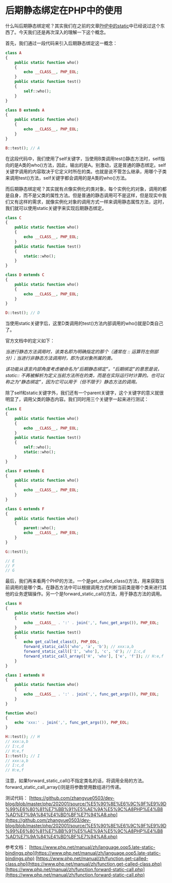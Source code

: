 # 后期静态绑定在PHP中的使用

什么叫后期静态绑定呢？其实我们在之前的文章[PHP中的static](https://mp.weixin.qq.com/s/vJc2lXnIg7GCgPkrTh_xsw)中已经说过这个东西了。今天我们还是再次深入的理解一下这个概念。

首先，我们通过一段代码来引入后期静态绑定这一概念：

```php
class A
{
    public static function who()
    {
        echo __CLASS__, PHP_EOL;
    }
    public static function test()
    {
        self::who();
    }
}

class B extends A
{
    public static function who()
    {
        echo __CLASS__, PHP_EOL;
    }
}

B::test(); // A
```

在这段代码中，我们使用了self关键字，当使用B类调用test()静态方法时，self指向的是A类的who()方法，因此，输出的是A。别激动，这是普通的静态绑定。self关键字调用的内容取决于它定义时所在的类。也就是说不管怎么继承，用哪个子类来调用test()方法，self关键字都会调用的是A类的who()方法。

而后期静态绑定呢？其实就有点像实例化的类对象，每个实例化的对象，调用的都是自身，而不是父类的属性方法。但是普通的静态调用可不是这样，但是现实中我们又有这样的需求，就像实例化对象的调用方式一样来调用静态属性方法，这时，我们就可以使用static关键字来实现后期静态绑定。

```php
class C
{
    public static function who()
    {
        echo __CLASS__, PHP_EOL;
    }
    public static function test()
    {
        static::who();
    }
}

class D extends C
{
    public static function who()
    {
        echo __CLASS__, PHP_EOL;
    }
}

D::test(); // D
```

当使用static关键字后，这里D类调用的test()方法内部调用的who()就是D类自己了。

官方文档中的定义如下：

*当进行静态方法调用时，该类名即为明确指定的那个（通常在 :: 运算符左侧部分）；当进行非静态方法调用时，即为该对象所属的类。*

*该功能从语言内部角度考虑被命名为“后期静态绑定”。“后期绑定”的意思是说，static:: 不再被解析为定义当前方法所在的类，而是在实际运行时计算的。也可以称之为“静态绑定”，因为它可以用于（但不限于）静态方法的调用。*

除了self和static关键字外，我们还有一个parent关键字，这个关键字的意义就很明显了，调用父类的静态内容。我们同时用三个关键字一起来进行测试：

```php
class E
{
    public static function who()
    {
        echo __CLASS__, PHP_EOL;
    }
    public static function test()
    {
        self::who();
        static::who();
    }
}

class F extends E
{
    public static function who()
    {
        echo __CLASS__, PHP_EOL;
    }
}

class G extends F
{
    public static function who()
    {
        parent::who();
        echo __CLASS__, PHP_EOL;
    }
}

G::test();

// E
// F
// G
```

最后，我们再来看两个PHP的方法，一个是get_called_class()方法，用来获取当前调用的是哪个类。在静态方法中可以根据调用方式判断当前类是哪个类来进行其他的业务逻辑操作。另一个是forward_static_call()方法，用于静态方法的调用。

```php
class H
{
    public static function who()
    {
        echo __CLASS__ . ':' . join(',', func_get_args()), PHP_EOL;
    }
    public static function test()
    {
        echo get_called_class(), PHP_EOL;
        forward_static_call('who', 'a', 'b'); // xxx:a,b
        forward_static_call(['I', 'who'], 'c', 'd'); // I:c,d
        forward_static_call_array(['H', 'who'], ['e', 'f']); // H:e,f
    }
}

class I extends H
{
    public static function who()
    {
        echo __CLASS__ . ':' . join(',', func_get_args()), PHP_EOL;
    }
}

function who()
{
    echo 'xxx:' . join(',', func_get_args()), PHP_EOL;
}

H::test(); // H
// xxx:a,b
// I:c,d
// H:e,f
I::test(); // I
// xxx:a,b
// I:c,d
// H:e,f
```

注意，如果forward_static_call()不指定类名的话，将调用全局的方法。forward_static_call_array()则是将参数使用数组进行传递。

测试代码：
[https://github.com/zhangyue0503/dev-blog/blob/master/php/202001/source/%E5%90%8E%E6%9C%9F%E9%9D%99%E6%80%81%E7%BB%91%E5%AE%9A%E5%9C%A8PHP%E4%B8%AD%E7%9A%84%E4%BD%BF%E7%94%A8.php](https://github.com/zhangyue0503/dev-blog/blob/master/php/202001/source/%E5%90%8E%E6%9C%9F%E9%9D%99%E6%80%81%E7%BB%91%E5%AE%9A%E5%9C%A8PHP%E4%B8%AD%E7%9A%84%E4%BD%BF%E7%94%A8.php)

参考文档：
[https://www.php.net/manual/zh/language.oop5.late-static-bindings.php](https://www.php.net/manual/zh/language.oop5.late-static-bindings.php)
[https://www.php.net/manual/zh/function.get-called-class.php](https://www.php.net/manual/zh/function.get-called-class.php)
[https://www.php.net/manual/zh/function.forward-static-call.php](https://www.php.net/manual/zh/function.forward-static-call.php)